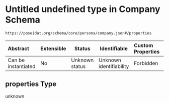 # Untitled undefined type in Company Schema

```txt
https://poseidat.org/schema/core/persona/company.json#/properties
```




| Abstract            | Extensible | Status         | Identifiable            | Custom Properties | Additional Properties | Access Restrictions | Defined In                                                                 |
| :------------------ | ---------- | -------------- | ----------------------- | :---------------- | --------------------- | ------------------- | -------------------------------------------------------------------------- |
| Can be instantiated | No         | Unknown status | Unknown identifiability | Forbidden         | Allowed               | none                | [company.json\*](schemas/core/persona/company.json "open original schema") |

## properties Type

unknown
